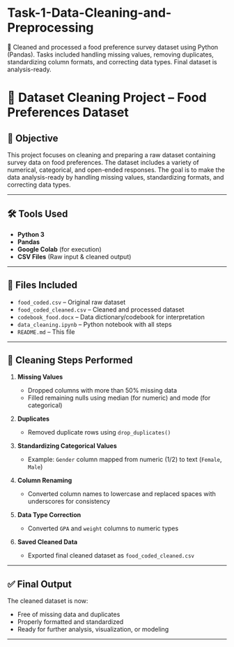 # Task-1-Data-Cleaning-and-Preprocessing
🧹 Cleaned and processed a food preference survey dataset using Python (Pandas). Tasks included handling missing values, removing duplicates, standardizing column formats, and correcting data types. Final dataset is analysis-ready.

# 🧹 Dataset Cleaning Project – Food Preferences Dataset

## 📌 Objective
This project focuses on cleaning and preparing a raw dataset containing survey data on food preferences. The dataset includes a variety of numerical, categorical, and open-ended responses. The goal is to make the data analysis-ready by handling missing values, standardizing formats, and correcting data types.

---

## 🛠 Tools Used
- **Python 3**
- **Pandas**
- **Google Colab** (for execution)
- **CSV Files** (Raw input & cleaned output)

---

## 📁 Files Included
- `food_coded.csv` – Original raw dataset
- `food_coded_cleaned.csv` – Cleaned and processed dataset
- `codebook_food.docx` – Data dictionary/codebook for interpretation
- `data_cleaning.ipynb` – Python notebook with all steps
- `README.md` – This file

---

## 🔄 Cleaning Steps Performed

1. **Missing Values**  
   - Dropped columns with more than 50% missing data  
   - Filled remaining nulls using median (for numeric) and mode (for categorical)

2. **Duplicates**  
   - Removed duplicate rows using `drop_duplicates()`

3. **Standardizing Categorical Values**  
   - Example: `Gender` column mapped from numeric (1/2) to text (`Female`, `Male`)

4. **Column Renaming**  
   - Converted column names to lowercase and replaced spaces with underscores for consistency

5. **Data Type Correction**  
   - Converted `GPA` and `weight` columns to numeric types

6. **Saved Cleaned Data**  
   - Exported final cleaned dataset as `food_coded_cleaned.csv`

---

## ✅ Final Output
The cleaned dataset is now:
- Free of missing data and duplicates  
- Properly formatted and standardized  
- Ready for further analysis, visualization, or modeling

---

